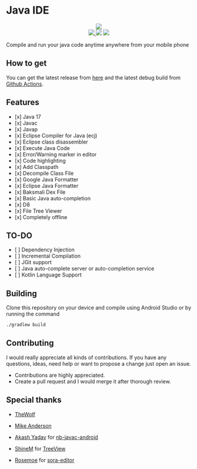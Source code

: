 # Java IDE

<p align="center">
<img src="https://raw.githubusercontent.com/PranavPurwar/Java-Ide/main/ic_logo.webp">

<br>

<a href="https://github.com/PranavPurwar/Java-Ide/actions/workflow/android.yaml">
    <img src="https://github.com/PranavPurwar/Java-Ide/actions/workflows/android.yaml/badge.svg">
</a>

<img src="https://img.shields.io/badge/License-GPLv3-blu.svg">

<a href="https://discord.gg/8Gu6YCq2eS">
    <img src="https://img.shields.io/badge/chat-on%20discord-7289da">
</a>
<p>

Compile and run your java code anytime anywhere from your mobile phone

## How to get

You can get the latest release from [here](https://github.com/PranavPurwar/Java-Ide/releases)
and the latest debug build from [Github Actions](https://github.com/PranavPurwar/Java-Ide/actions).

## Features

- \[x] Java 17
- \[x] Javac
- \[x] Javap
- \[x] Eclipse Compiler for Java (ecj)
- \[x] Eclipse class disassembler
- \[x] Execute Java Code
- \[x] Error/Warning marker in editor
- \[x] Code highlighting
- \[x] Add Classpath
- \[x] Decompile Class File
- \[x] Google Java Formatter
- \[x] Eclipse Java Formatter
- \[x] Baksmali Dex File
- \[x] Basic Java auto-completion
- \[x] D8
- \[x] File Tree Viewer
- \[x] Completely offline

## TO-DO

- \[ ] Dependency Injection
- \[ ] Incremental Compilation
- \[ ] JGit support
- \[ ] Java auto-complete server or auto-completion service
- \[ ] Kotlin Language Support

## Building

Clone this repository on your device and compile using Android Studio or by running the command

```sh
./gradlew build
```

## Contributing

I would really appreciate all kinds of contributions.
If you have any questions, ideas, need help or want to propose a change just open an issue.

- Contributions are highly appreciated.
- Create a pull request and I would merge it after thorough review.

## Special thanks

- [TheWolf](https://github.com/thewolfprod)

- [Mike Anderson](https://github.com/MikeAndrson)

- [Akash Yadav](https://github.com/Itsaky) for [nb-javac-android](https://github.com/Itsaky/nb-javac-android)

- [ShineM](https://github.com/shineM) for [TreeView](https://github.com/ShineM/TreeView)

- [Rosemoe](https://github.com/Rosemoe) for [sora-editor](https://github.com/Rosemoe/sora-editor)
